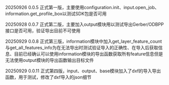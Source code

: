 20250926 0.0.5 正式第一版，主要使用configuration.init、input.open_job、information.get_profile_box以测试SDK包是否可用

20250928 0.0.7 正式第二版，主要加入output模块用以测试导出Gerber/ODBPP接口是否可用，验证导出目前不可使用

20250929 0.0.8 正式第三版，information模块中加入get_layer_feature_count与get_all_features_info为在无法导出时测试验证导入的正确性、在导入后获取信息、目前已经确认可以使用information模块的导出函数获取所有feature信息但是无法使用output模块的导出函数输出目标文件

20250929 0.0.11 正式第四版，input、output、base模块加入了dxf的导入导出函数，用于测试，修改了dxf导入的json细节
